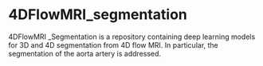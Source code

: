 # 4DFlowMRI_segmentation
4DFlowMRI _Segmentation is a repository containing deep learning models for 3D and 4D segmentation from 4D flow MRI. In particular, the segmentation of the aorta artery is addressed.

